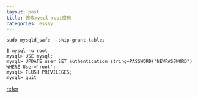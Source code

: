 ```yaml
---
layout: post
title: 修改mysql root密码
categories: essay
---
```



```
sudo mysqld_safe --skip-grant-tables

$ mysql -u root
mysql> USE mysql;
mysql> UPDATE user SET authentication_string=PASSWORD("NEWPASSWORD") WHERE User='root';
mysql> FLUSH PRIVILEGES;
mysql> quit
```

[refer](http://stackoverflow.com/questions/6474775/setting-the-mysql-root-user-password-on-os-x)
